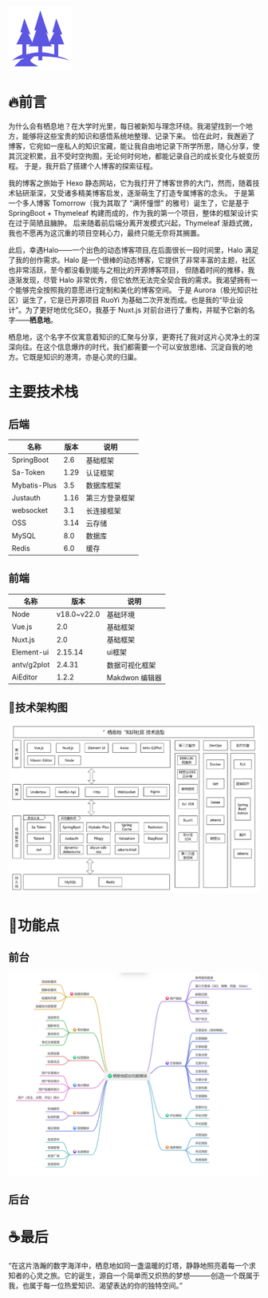![logo.png](img%2Flogo.png)
# 🔥前言

为什么会有栖息地？在大学时光里，每日被新知与理念环绕。我渴望找到一个地方，能够将这些宝贵的知识和感悟系统地整理、记录下来。
恰在此时，我邂逅了博客，它宛如一座私人的知识宝藏，能让我自由地记录下所学所思，随心分享，使其沉淀积累，且不受时空拘囿，无论何时何地，都能记录自己的成长变化与蜕变历程。
于是，我开启了搭建个人博客的探索征程。

我的博客之旅始于 Hexo 静态网站，它为我打开了博客世界的大门，然而，随着技术钻研渐深，又受诸多精美博客启发，逐渐萌生了打造专属博客的念头。
于是第一个多人博客 Tomorrow（我为其取了 “满怀憧憬” 的雅号）诞生了，它是基于 SpringBoot + Thymeleaf
构建而成的，作为我的第一个项目，整体的框架设计实在过于简陋且臃肿。
后来随着前后端分离开发模式兴起，Thymeleaf 渐趋式微，我也不愿再为这沉重的项目空耗心力，最终只能无奈将其搁置。

此后，幸遇Halo——一个出色的动态博客项目,在后面很长一段时间里，Halo 满足了我的创作需求。Halo
是一个很棒的动态博客，它提供了非常丰富的主题，社区也非常活跃，至今都没看到能与之相比的开源博客项目，
但随着时间的推移，我逐渐发现，尽管 Halo 非常优秀，但它依然无法完全契合我的需求。我渴望拥有一个能够完全按照我的意愿进行定制和美化的博客空间。
于是 Aurora（极光知识社区）诞生了，它是已开源项目 RuoYi 为基础二次开发而成。也是我的“毕业设计”。为了更好地优化SEO，我基于
Nuxt.js 对前台进行了重构，并赋予它新的名字——**栖息地**。

栖息地，这个名字不仅寓意着知识的汇聚与分享，更寄托了我对这片心灵净土的深深向往。在这个信息爆炸的时代，我们都需要一个可以安放思绪、沉淀自我的地方。它既是知识的港湾，亦是心灵的归巢。

# 主要技术栈

## 后端

| 名称           | 版本   | 说明      |
|--------------|------|---------|
| SpringBoot   | 2.6  | 基础框架    |
| Sa-Token     | 1.29 | 认证框架    |
| Mybatis-Plus | 3.5  | 数据库框架   |
| Justauth     | 1.16 | 第三方登录框架 |
| websocket    | 3.1  | 长连接框架   |
| OSS          | 3.14 | 云存储     |
| MySQL        | 8.0  | 数据库     |
| Redis        | 6.0  | 缓存      |

## 前端

| 名称          | 版本          | 说明          |
|-------------|-------------|-------------|
| Node        | v18.0~v22.0 | 基础环境        |
| Vue.js      | 2.0         | 基础框架        |
| Nuxt.js     | 2.0         | 基础框架        |
| Element-ui  | 2.15.14     | ui框架        |
| antv/g2plot | 2.4.31      | 数据可视化框架     |
| AiEditor    | 1.2.2       | Makdwon 编辑器 |

## 🍂技术架构图
![技术架构图.png](img%2F%E6%8A%80%E6%9C%AF%E6%9E%B6%E6%9E%84%E5%9B%BE.png)
# 🥧功能点

## 前台
![前台功能.png](img%2F%E5%89%8D%E5%8F%B0%E5%8A%9F%E8%83%BD.png)
## 后台

# ☕最后

“在这片浩瀚的数字海洋中，栖息地如同一盏温暖的灯塔，静静地照亮着每一个求知者的心灵之旅。它的诞生，源自一个简单而又炽热的梦想———创造一个既属于我，也属于每一位热爱知识、渴望表达的你的独特空间。”
